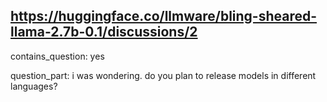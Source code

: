 ## https://huggingface.co/llmware/bling-sheared-llama-2.7b-0.1/discussions/2

contains_question: yes

question_part: i was wondering. do you plan to release models in different languages?